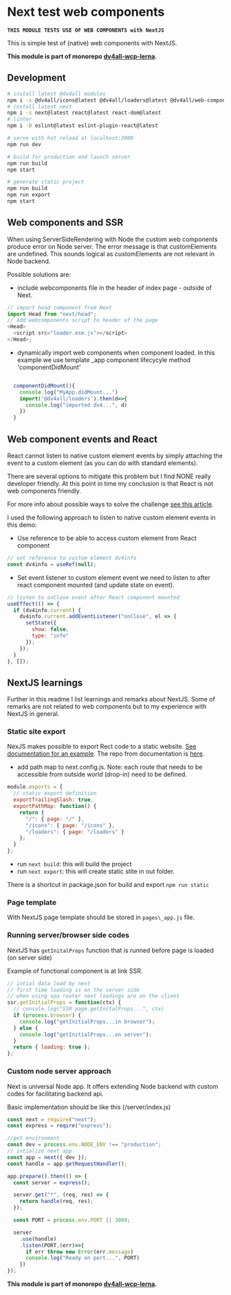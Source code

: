 # Next test web components

**`THIS MODULE TESTS USE OF WEB COMPONENTS with NextJS`**

This is simple test of (native) web components with NextJS.

**This module is part of monorepo [dv4all-wcp-lerna](https://github.com/dmijatovic/dv4all-wcp-lerna).**

## Development

```bash
# install latest @dv4all modules
npm i -s @dv4all/icons@latest @dv4all/loaders@latest @dv4all/web-components@latest
# install latest next
npm i -s next@latest react@latest react-dom@latest
# linter
npm i -D eslint@latest eslint-plugin-react@latest

# serve with hot reload at localhost:3000
npm run dev

# build for production and launch server
npm run build
npm start

# generate static project
npm run build
npm run export
npm start

```

## Web components and SSR

When using ServerSideRendering with Node the custom web components produce error on Node server. The error message is that customElements are undefined.
This sounds logical as customElements are not relevant in Node backend.

Possible solutions are:

- include webcomponents file in the header of index page - outside of Next.

```javascript
// import head component from Next
import Head from "next/head";
// add webcomponents script to header of the page
<Head>
  <script src="loader.esm.js"></script>
</Head>;
```

- dynamically import web components when component loaded. In this example we use template \_app component lifecycyle method 'componentDidMount'

```javascript

  componentDidMount(){
    console.log("MyApp.didMount...")
    import('@dv4all/loaders').then(d=>{
      console.log("imported dv4...", d)
    })
  }

```

## Web component events and React

React cannot listen to native custom element events by simply attaching the event to a custom element (as you can do with standard elements).

There are several options to mitigate this problem but I find NONE really developer friendly. At this point in time my conclusion is that React is not web components friendly.

For more info about possible ways to solve the challenge [see this article](https://coryrylan.com/blog/using-web-components-in-react).

I used the following approach to listen to native custom element events in this demo:

- Use reference to be able to access custom element from React component

```javascript
// set reference to custom element dv4info
const dv4info = useRef(null);
```

- Set event listener to custom element event we need to listen to after react component mounted (and update state on event).

```javascript
// listen to onClose event after React component mounted
useEffect(() => {
  if (dv4info.current) {
    dv4info.current.addEventListener("onClose", el => {
      setState({
        show: false,
        type: "info"
      });
    });
  }
}, []);
```

## NextJS learnings

Further in this readme I list learnings and remarks about NextJS. Some of remarks are not related to web components but to my experience with NextJS in general.

### Static site export

NexJS makes possible to export Rect code to a static website. [See documentation for an example](https://nextjs.org/learn/excel/static-html-export).
The repo from documentation is [here](https://github.com/zeit/next-learn-demo/tree/master/E1-static-export).

- add path map to next.config.js. Note: each route that needs to be accessible from outside world (drop-in) need to be defined.

```javascript
module.exports = {
  // static export definition
  exportTrailingSlash: true,
  exportPathMap: function() {
    return {
      "/": { page: "/" },
      "/icons": { page: "/icons" },
      "/loaders": { page: "/loaders" }
    };
  }
};
```

- run `next build`: this will build the project
- run `next export`: this will create static stite in out folder.

There is a shortcut in package.json for build and export `npm run static`

### Page template

With NextJS page template should be stored in `pages\_app.js` file.

### Running server/browser side codes

NextJS has `getInitalProps` function that is runned before page is loaded (on server side)

Example of functional component is at link SSR.

```javascript
// intial data load by next
// first time loading is on the server side
// when using spa router next loadings are on the client
ssr.getInitialProps = function(ctx) {
  // console.log("SSR page.getInitalProps...", ctx)
  if (process.browser) {
    console.log("getInitialProps...in browser");
  } else {
    console.log("getInitialProps...on server");
  }
  return { loading: true };
};
```

### Custom node server approach

Next is universal Node app. It offers extending Node backend with custom codes for facilitating backend api.

Basic implementation should be like this (/server/index.js)

```javascript
const next = require("next");
const express = reqire("express");

//get environment
const dev = process.env.NODE_ENV !== "production";
// intialize next app
const app = next({ dev });
const handle = app.getRequestHandler();

app.prepare().then(() => {
  const server = express();

  server.get("*", (req, res) => {
    return handle(req, res);
  });

  const PORT = process.env.PORT || 3000;

  server
    .use(handle)
    .listen(PORT,(err)=>{
      if err throw new Error(err.message)
      console.log("Ready on port...", PORT)
    })
});
```

**This module is part of monorepo [dv4all-wcp-lerna](https://github.com/dmijatovic/dv4all-wcp-lerna).**
